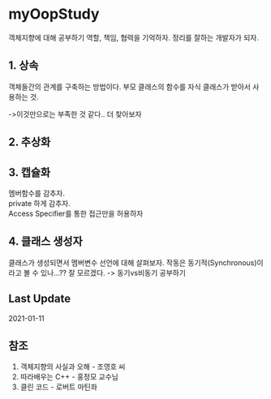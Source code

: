# myOopStudy
객체지향에 대해 공부하기
역할, 책임, 협력을 기억하자.
정리를 잘하는 개발자가 되자.

## 1. 상속
객체들간의 관계를 구축하는 방법이다. 부모 클래스의 함수를 자식 클래스가 받아서 사용하는 것.

->이것만으로는 부족한 것 같다.. 더 찾아보자

## 2. 추상화

## 3. 캡슐화
멤버함수를 감추자.</br>private 하게 감추자.</br>Access Specifier를 통한 접근만을 허용하자

## 4. 클래스 생성자
클래스가 생성되면서 멤버변수 선언에 대해 살펴보자.
작동은 동기적(Synchronous)이라고 볼 수 있나...?? 잘 모르겠다. -> 동기vs비동기 공부하기

## Last Update
2021-01-11

## 참조
1. 객체지향의 사실과 오해 - 조영호 씨
2. 따라배우는 C++ - 홍정모 교수님
3. 클린 코드 - 로버트 마틴좌